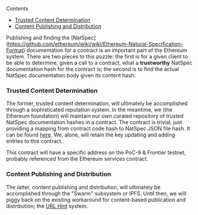 <!-- START doctoc generated TOC please keep comment here to allow auto update -->
<!-- DON'T EDIT THIS SECTION, INSTEAD RE-RUN doctoc TO UPDATE -->
Contents

- [Trusted Content Determination](#trusted-content-determination)
- [Content Publishing and Distribution](#content-publishing-and-distribution)

<!-- END doctoc generated TOC please keep comment here to allow auto update -->

Publishing and finding the [NatSpec] (https://github.com/ethereum/wiki/wiki/Ethereum-Natural-Specification-Format) documentation for a contract is an important part of the Ethereum system. There are two pieces to this puzzle: the first is for a given client to be able to determine, given a call to a contract, what a **trustworthy** NatSpec documentation hash for the contract is; the second is to find the actual NatSpec documentation body given its content hash.

### Trusted Content Determination

The former, trusted content determination, will ultimately be accomplished through a sophisticated reputation system. In the meantime, we (the Ethereum foundation) will maintain our own curated repository of trusted NatSpec documentation hashes in a contract. The contract is trivial, just providing a mapping from contract code hash to NatSpec JSON file hash. It can be found [here](https://github.com/ethereum/dapp-bin/blob/master/NatSpecReg/contract.sol). We, alone, will retain the key updating and adding entries to this contract.

This contract will have a specific address on the PoC-9 & Frontier testnet, probably referenced from the Ethereum services contract.

### Content Publishing and Distribution

The latter, content publishing and distribution, will ultimately be accomplished through the "Swarm" subsystem or IPFS. Until then, we will piggy back on the existing workaround for content-based publication and distribution; the [URL Hint](https://github.com/ethereum/wiki/wiki/URL-Hint-Protocol) system.

